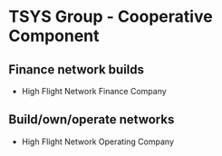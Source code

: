 # TSYS Group - Cooperative Component

## Finance network builds

*  High Flight Network Finance Company

## Build/own/operate networks

* High Flight Network Operating Company